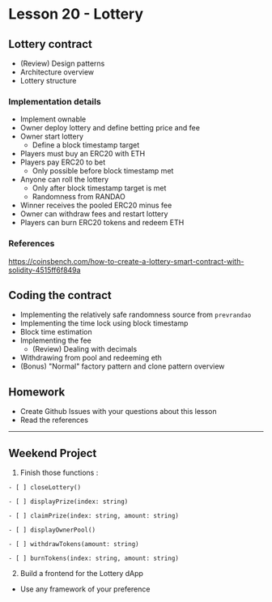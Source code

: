 # Lesson 20 - Lottery

## Lottery contract

* (Review) Design patterns
* Architecture overview
* Lottery structure

### Implementation details

* Implement ownable
* Owner deploy lottery and define betting price and fee
* Owner start lottery
  * Define a block timestamp target
* Players must buy an ERC20 with ETH
* Players pay ERC20 to bet
  * Only possible before block timestamp met
* Anyone can roll the lottery
  * Only after block timestamp target is met
  * Randomness from RANDAO
* Winner receives the pooled ERC20 minus fee
* Owner can withdraw fees and restart lottery
* Players can burn ERC20 tokens and redeem ETH

### References

<https://coinsbench.com/how-to-create-a-lottery-smart-contract-with-solidity-4515ff6f849a>

## Coding the contract

* Implementing the relatively safe randomness source from `prevrandao`
* Implementing the time lock using block timestamp
* Block time estimation
* Implementing the fee
  * (Review) Dealing with decimals
* Withdrawing from pool and redeeming eth
* (Bonus) "Normal" factory pattern and clone pattern overview

## Homework

* Create Github Issues with your questions about this lesson
* Read the references

---

## Weekend Project
1. Finish those functions :

```
- [ ] closeLottery()

- [ ] displayPrize(index: string)

- [ ] claimPrize(index: string, amount: string)

- [ ] displayOwnerPool()

- [ ] withdrawTokens(amount: string)

- [ ] burnTokens(index: string, amount: string)

```
2. Build a frontend for the Lottery dApp
  * Use any framework of your preference
